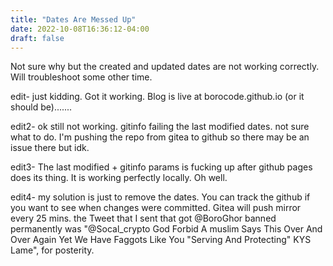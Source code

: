```yaml
---
title: "Dates Are Messed Up"
date: 2022-10-08T16:36:12-04:00
draft: false
---
```


Not sure why but the created and updated dates are not working correctly. Will troubleshoot some other time. 

edit- just kidding. Got it working. Blog is live at borocode.github.io (or it should be).......


edit2- ok still not working. gitinfo failing the last modified dates. not sure what to do. I'm pushing the repo from gitea to github so there may be an issue there but idk.


edit3- The last modified + gitinfo params is fucking up after github pages does its thing. It is working perfectly locally. Oh well.

edit4- my solution is just to remove the dates. You can track the github if you want to see when changes were committed. Gitea will push mirror every 25 mins. the Tweet that I sent that got @BoroGhor banned permanently was "@Socal_crypto God Forbid A muslim Says This Over And Over Again Yet We Have Faggots Like You "Serving And Protecting" KYS Lame", for posterity.